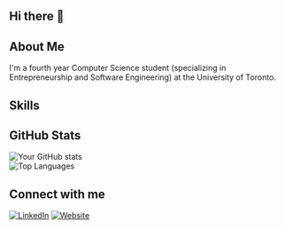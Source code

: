 ## Hi there 👋

## About Me
I'm a fourth year Computer Science student (specializing in Entrepreneurship and Software Engineering) at the University of Toronto.

## Skills

## GitHub Stats
![Your GitHub stats](https://github-readme-stats.vercel.app/api?username=Yatin-Malhotra&show_icons=true&theme=radical) <br>
![Top Languages](https://github-readme-stats.vercel.app/api/top-langs/?username=Yatin-Malhotra&layout=compact&theme=radical)

## Connect with me
[![LinkedIn](https://img.shields.io/badge/-LinkedIn-blue)](https://www.linkedin.com/in/malhotra-yatin/)
[![Website](https://img.shields.io/badge/-Website-green)](https://yatinmalhotra.netlify.app)

<!--
**Yatin-Malhotra/Yatin-Malhotra** is a ✨ _special_ ✨ repository because its `README.md` (this file) appears on your GitHub profile.

Here are some ideas to get you started:

- 🔭 I’m currently working on ...
- 🌱 I’m currently learning ...
- 👯 I’m looking to collaborate on ...
- 🤔 I’m looking for help with ...
- 💬 Ask me about ...
- 📫 How to reach me: ...
- 😄 Pronouns: ...
- ⚡ Fun fact: ...
-->
